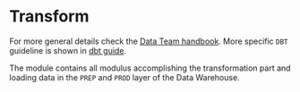 # Transform

For more general details check the [Data Team handbook](https://about.gitlab.com/handbook/business-technology/data-team/). More specific `DBT` guideline is shown in [dbt guide](https://about.gitlab.com/handbook/business-technology/data-team/platform/dbt-guide/).

The module contains all modulus accomplishing the transformation part and loading data in the `PREP` and `PROD` layer of the Data Warehouse.

